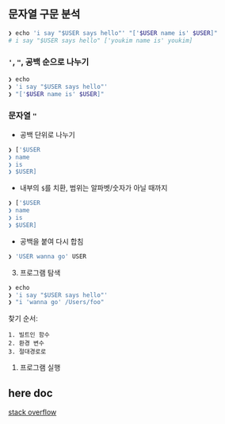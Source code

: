 ## 문자열 구문 분석

```bash
❯ echo 'i say "$USER says hello"' "['$USER name is' $USER]"
# i say "$USER says hello" ['youkim name is' youkim]
```

### `'`, `"`, 공백 순으로 나누기

```bash
❯ echo
❯ 'i say "$USER says hello"'
❯ "['$USER name is' $USER]"
```

### 문자열 `"`

- 공백 단위로 나누기

```bash
❯ ['$USER
❯ name
❯ is
❯ $USER]
```
- 내부의 `$`를 치환, 범위는 알파벳/숫자가 아닐 때까지

```bash
❯ ['$USER
❯ name
❯ is
❯ $USER]
```

- 공백을 붙여 다시 합침
```bash
❯ 'USER wanna go' USER
```

3. 프로그램 탐색

```bash
❯ echo
❯ 'i say "$USER says hello"'
❯ "i 'wanna go' /Users/foo"
```

찾기 순서:

    1. 빌트인 함수
    2. 환경 변수
    3. 절대경로로

1. 프로그램 실행

## here doc

[stack overflow](https://stackoverflow.com/questions/7046381/multiline-syntax-for-piping-a-heredoc-is-this-portable)